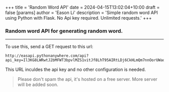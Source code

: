 +++
title = 'Random Word API'
date = 2024-04-15T13:02:04+10:00
draft = false
[params]
  author = 'Eason Li'
  description = 'Simple random word API using Python with Flask. No Api key required. Unlimited requests.'
+++

### Random word API for generating random word.

---

To use this, send a GET request to this url:

```shell
http://easapi.pythonanywhere.com/api?api_key=Il3KG8LWRwtJ2bMFWT3bpvlMZS1vitJf8LhT95AIRtLDj6CkHLmQm7nnOorUWaqn7ASABJVtDpOsCAsKpZNtRVo3exppbpL99x5cstbYugMmK0FyUBJNjePULoty7YiX
```

This URL inculdes the api key and no other configuration is needed.

> Please don't spam the api, it's hosted on a free server.
> More server will be added soon.

